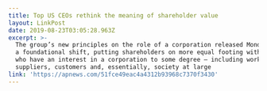```yaml
---
title: Top US CEOs rethink the meaning of shareholder value
layout: LinkPost
date: 2019-08-23T03:05:28.963Z
excerpt: >-
  The group’s new principles on the role of a corporation released Monday imply
  a foundational shift, putting shareholders on more equal footing with others
  who have an interest in a corporation to some degree — including workers,
  suppliers, customers and, essentially, society at large
link: 'https://apnews.com/51fce49eac4a4312b93968c7370f3430'
---
```


